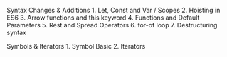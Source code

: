 Syntax Changes & Additions
	1. Let, Const and Var / Scopes
	2. Hoisting in ES6
	3. Arrow functions and this keyword
	4. Functions and Default Parameters
	5. Rest and Spread Operators
	6. for-of loop
	7. Destructuring syntax

Symbols & Iterators
	1. Symbol Basic
	2. Iterators